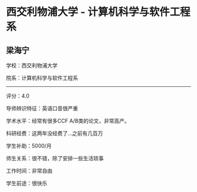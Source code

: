 # 西交利物浦大学 - 计算机科学与软件工程系

## 梁海宁

学校：西交利物浦大学

院系：计算机科学与软件工程系

* * *

评分：4.0

导师辨识特征：英语口音很严重

学术水平：经常有很多CCF A/B类的论文，非常高产。

科研经费：这两年没经费了…之前有几百万

学生补助：5000/月

师生关系：很不错，除了安排一些生活琐事

工作时间：非常自由

学生前途：很快乐